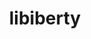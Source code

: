 ---
title: "libiberty"
layout: cache
categories: [package, develop]
meta: {"compilers": ["gcc@=11.4.0", "gcc@=9.4.0"], "num_specs": 4, "num_specs_by_stack": {"e4s": 1, "e4s-neoverse-v2": 1, "e4s-neoverse_v1": 1, "e4s-power": 1, "e4s-rocm-external": 1, "root": 4, "tutorial": 1}, "oss": ["ubuntu20.04", "ubuntu22.04"], "platforms": ["linux"], "stacks": ["e4s", "e4s-neoverse-v2", "e4s-neoverse_v1", "e4s-power", "e4s-rocm-external", "root", "tutorial"], "targets": ["neoverse_v1", "neoverse_v2", "ppc64le", "x86_64_v3"], "versions": ["2.41"]}
spec_details: [{"compiler": "gcc@=11.4.0", "hash": "fdjdcyxhesncjgaepibzg37qngfryol3", "os": "ubuntu22.04", "platform": "linux", "size": "-", "stacks": ["e4s-neoverse-v2", "root"], "target": "neoverse_v2", "variants": ["build_system=autotools", "+pic"], "versions": ["2.41"]}, {"compiler": "gcc@=11.4.0", "hash": "ouigtqkjend36svghghkp35oqho3xral", "os": "ubuntu22.04", "platform": "linux", "size": "-", "stacks": ["e4s-neoverse_v1", "root"], "target": "neoverse_v1", "variants": ["build_system=autotools", "+pic"], "versions": ["2.41"]}, {"compiler": "gcc@=9.4.0", "hash": "p6zvsgvccmoca6yl2qxzpaqhpovuswwp", "os": "ubuntu20.04", "platform": "linux", "size": "-", "stacks": ["e4s-power", "root"], "target": "ppc64le", "variants": ["build_system=autotools", "+pic"], "versions": ["2.41"]}, {"compiler": "gcc@=11.4.0", "hash": "r2c44mbnsblj6zc5slu26melrglvwjcq", "os": "ubuntu22.04", "platform": "linux", "size": "-", "stacks": ["e4s", "e4s-rocm-external", "root", "tutorial"], "target": "x86_64_v3", "variants": ["build_system=autotools", "+pic"], "versions": ["2.41"]}]
---